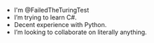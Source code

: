 - I'm @FailedTheTuringTest
- I’m trying to learn C#.
- Decent experience with Python.
- I’m looking to collaborate on literally anything.

<!---
FailedTheTuringTest/FailedTheTuringTest is a ✨ special ✨ repository because its `README.md` (this file) appears on your GitHub profile.
You can click the Preview link to take a look at your changes.
--->
